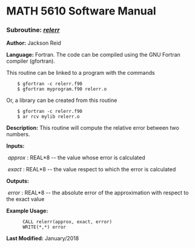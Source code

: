 # MATH 5610 Software Manual

### Subroutine: [_relerr_](../relerr.f90)

**Author:** Jackson Reid

**Language:** Fortran. The code can be compiled using the GNU Fortran compiler (gfortran).

This routine can be linked to a program with the commands
```
    $ gfortran -c relerr.f90
    $ gfortran myprogram.f90 relerr.o
```

Or, a library can be created from this routine

```
    $ gfortran -c relerr.f90
    $ ar rcv mylib relerr.o
```

**Description:** This routine will compute the relative error between two numbers.

**Inputs:** 

​        _approx_ : REAL*8 -- the value whose error is calculated

​	_exact_ : REAL*8 -- the value respect to which the error is calculated

**Outputs:** 

​	_error_ : REAL*8 -- the absolute error of the approximation with respect to the exact value

**Example Usage:** 

```
      CALL relerr(approx, exact, error)
      WRITE(*,*) error
```

**Last Modified:** January/2018

